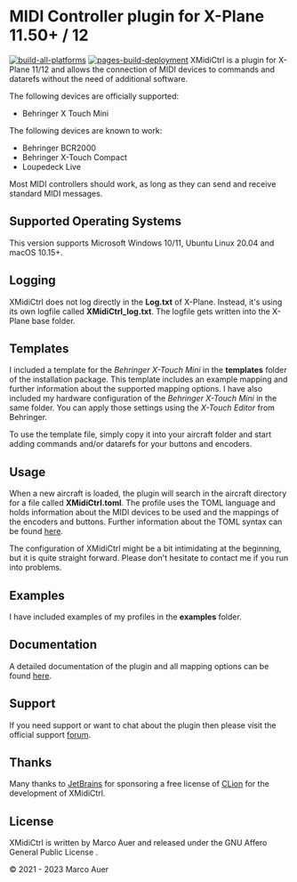 # MIDI Controller plugin for X-Plane 11.50+ / 12

[![build-all-platforms](https://github.com/mauer/xmidictrl/actions/workflows/build.yml/badge.svg)](https://github.com/mauer/xmidictrl/actions/workflows/build.yml)
[![pages-build-deployment](https://github.com/mauer/xmidictrl/actions/workflows/pages/pages-build-deployment/badge.svg)](https://github.com/mauer/xmidictrl/actions/workflows/pages/pages-build-deployment)
XMidiCtrl is a plugin for X-Plane 11/12 and allows the connection of MIDI devices to commands and datarefs without the
need of additional software.

The following devices are officially supported:

* Behringer X Touch Mini

The following devices are known to work:

* Behringer BCR2000
* Behringer X-Touch Compact
* Loupedeck Live

Most MIDI controllers should work, as long as they can send and receive standard MIDI messages.

## Supported Operating Systems

This version supports Microsoft Windows 10/11, Ubuntu Linux 20.04 and macOS 10.15+.

## Logging

XMidiCtrl does not log directly in the **Log.txt** of X-Plane. Instead, it's using its own logfile called
**XMidiCtrl_log.txt**. The logfile gets written into the X-Plane base folder.

## Templates

I included a template for the *Behringer X-Touch Mini* in the **templates** folder of the installation package. This 
template includes an example mapping and further information about the supported mapping options. I have also included 
my hardware configuration of the *Behringer X-Touch Mini* in the same folder. You can apply those settings using the 
*X-Touch Editor* from Behringer.

To use the template file, simply copy it into your aircraft folder and start adding commands and/or datarefs for your 
buttons and encoders.

## Usage

When a new aircraft is loaded, the plugin will search in the aircraft directory for a file called **XMidiCtrl.toml**. 
The profile uses the TOML language and holds information about the MIDI devices to be used and the mappings of the 
encoders and buttons.  Further information about the TOML syntax can be found [here](https://toml.io/en/).

The configuration of XMidiCtrl might be a bit intimidating at the beginning, but it is quite straight forward. Please
don't hesitate to contact me if you run into problems.

## Examples

I have included examples of my profiles in the **examples** folder.

## Documentation

A detailed documentation of the plugin and all mapping options can be found [here](https://mauer.github.io/xmidictrl/#/).

## Support

If you need support or want to chat about the plugin then please visit the official support [forum](https://forums.x-pilot.com/forums/forum/274-xmidictrl/).

## Thanks

Many thanks to [JetBrains](https://www.jetbrains.com/) for sponsoring a free license of 
[CLion](https://www.jetbrains.com/clion/) for the development of XMidiCtrl.

## License

XMidiCtrl is written by Marco Auer and released under the GNU Affero General Public License .

&copy; 2021 - 2023 Marco Auer
